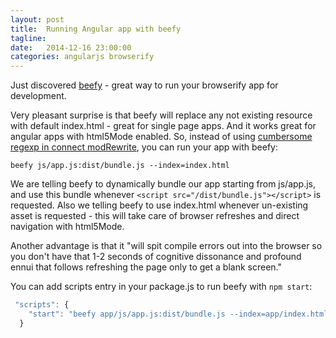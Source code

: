 ```yaml
---
layout: post
title:  Running Angular app with beefy
tagline:  
date:   2014-12-16 23:00:00
categories: angularjs browserify
---
```


Just discovered [beefy](http://didact.us/beefy) - great way to run your browserify app for development.

Very pleasant surprise is that beefy will replace any not existing resource with default index.html - great for single page apps. And it works great for angular apps with html5Mode enabled. So, instead of using [cumbersome regexp in connect modRewrite](/2014/03/27/angular-html5mode-refresh), you can run your app with beefy: 

```
beefy js/app.js:dist/bundle.js --index=index.html
```

We are telling beefy to dynamically bundle our app starting from js/app.js, and use this bundle whenever  ```<script src="/dist/bundle.js"></script>``` is requested. Also we telling beefy to use index.html whenever un-existing asset is requested - this will take care of browser refreshes and direct navigation with html5Mode.

Another advantage is that it "will spit compile errors out into the browser so you don't have that 1-2 seconds of cognitive dissonance and profound ennui that follows refreshing the page only to get a blank screen."

You can add scripts entry in your package.js to run beefy with ```npm start```:
```js
 "scripts": {
    "start": "beefy app/js/app.js:dist/bundle.js --index=app/index.html --cwd ./app"
  }
```
